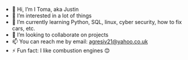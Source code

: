 
- 👋 Hi, I’m I Toma, aka Justin
- 👀 I’m interested in a lot of things
- 🌱 I’m currently learning Python, SQL, linux, cyber security, how to fix cars, etc.
- 💞️ I’m looking to collaborate on projects
- 📫 You can reach me by email: agresiv21@yahoo.co.uk
- ⚡ Fun fact: I like combustion engines 😊
